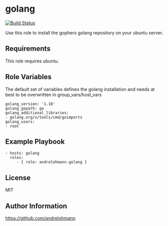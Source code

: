 golang
======

[![Build Status](https://travis-ci.org/andrelohmann/ansible-role-golang.svg?branch=master)](https://travis-ci.org/andrelohmann/ansible-role-golang)

Use this role to install the gophers golang repository on your ubuntu server.

Requirements
------------

This role requires ubuntu.

Role Variables
--------------

The default set of variables defines the golang installation and needs at best to be overwritten in group_vars/host_vars

    golang_version: '1.10'
    golang_gopath: go
    golang_additional_libraries:
    - golang.org/x/tools/cmd/goimports
    golang_users:
    - root

Example Playbook
----------------

    - hosts: golang
      roles:
         - { role: andrelohmann.golang }

License
-------

MIT

Author Information
------------------

https://github.com/andrelohmann
